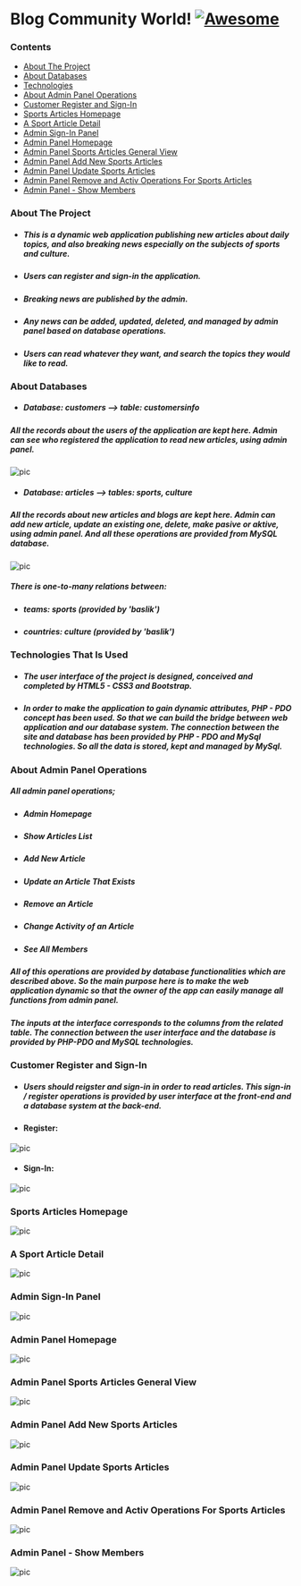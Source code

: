 # Blog Community World!  [![Awesome](https://cdn.rawgit.com/sindresorhus/awesome/d7305f38d29fed78fa85652e3a63e154dd8e8829/media/badge.svg)](https://github.com/sindresorhus/awesome) <a name="awesome-frontend-resources"></a>


### Contents
* [About The Project](#about)
* [About Databases](#databases)
* [Technologies](#technologies)
* [About Admin Panel Operations](#admin-operations)
* [Customer Register and Sign-In](#register-sign-in)
* [Sports Articles Homepage](#sports-homepage)
* [A Sport Article Detail](#sports-detail)
* [Admin Sign-In Panel](#admin-sign-in)
* [Admin Panel Homepage](#admin-homepage)
* [Admin Panel Sports Articles General View](#admin-sports-general)
* [Admin Panel Add New Sports Articles](#admin-sports-add)
* [Admin Panel Update Sports Articles](#admin-sports-update)
* [Admin Panel Remove and Activ Operations For Sports Articles](#admin-asia-remove-activ)
* [Admin Panel - Show Members](#admin-members)

### About The Project <a name="about"></a>

- ##### This is a dynamic web application publishing new articles about daily topics, and also breaking news especially on the subjects of sports and culture.

- ##### Users can register and sign-in the application.

- ##### Breaking news are published by the admin.

- ##### Any news can be added, updated, deleted, and managed by admin panel based on database operations.

- ##### Users can read whatever they want, and search the topics they would like to read.

### About Databases <a name="databases"></a>
- ##### Database: customers --> table: customersinfo
##### All the records about the users of the application are kept here. Admin can see who registered the application to read new articles, using admin panel.

![pic](./assets/img-readme/customers-db.png)


- ##### Database: articles --> tables: sports, culture
##### All the records about new articles and blogs are kept here. Admin can add new article, update an existing one, delete, make pasive or aktive, using admin panel. And all these operations are provided from MySQL database.

![pic](./assets/img-readme/articles-db.png)

##### There is one-to-many relations between:  
- ##### teams: sports (provided by 'baslik')
- ##### countries: culture (provided by 'baslik')

### Technologies That Is Used <a name="technologies"></a>

- ##### The user interface of the project is designed, conceived and completed by HTML5 - CSS3 and Bootstrap. 

- ##### In order to make the application to gain dynamic attributes, PHP - PDO concept has been used. So that we can build the bridge between web application and our database system. The connection between the site and database has been provided by PHP - PDO and MySql technologies. So all the data is stored, kept and managed by MySql.

### About Admin Panel Operations <a name="admin-operations"></a>
##### All admin panel operations; 
- ##### Admin Homepage
- ##### Show Articles List
- ##### Add New Article
- ##### Update an Article That Exists
- ##### Remove an Article
- ##### Change Activity of an Article
- ##### See All Members 

##### All of this operations are provided by database functionalities which are described above. So the main purpose here is to make the web application dynamic so that the  owner of the app can easily manage all functions from admin panel. 

##### The inputs at the interface corresponds to the columns from the related table. The connection between the user interface and the database is provided by PHP-PDO and MySQL technologies.


### Customer Register and Sign-In <a name="register-sign-in"></a>
- ##### Users should reigster and sign-in in order to read articles. This sign-in / register operations is provided by user interface at the front-end and a database system at the back-end. 

- #### Register:

![pic](./assets/img-readme/register.png)

- #### Sign-In:

![pic](./assets/img-readme/sign-in.png)


### Sports Articles Homepage <a name="sports-homepage"></a>

![pic](./assets/img-readme/sports-homepage.png)


### A Sport Article Detail <a name="sports-detail"></a>

![pic](./assets/img-readme/sports-detail.png)

### Admin Sign-In Panel <a name="admin-sign-in"></a>

![pic](./assets/img-readme/admin-sign-in.png)

### Admin Panel Homepage <a name="admin-homepage"></a>

![pic](./assets/img-readme/admin-homepage.png)


### Admin Panel Sports Articles General View <a name="admin-sports-general"></a>

![pic](./assets/img-readme/admin-sports-general.png)

### Admin Panel Add New Sports Articles <a name="admin-sports-add"></a>

![pic](./assets/img-readme/admin-add-new-sports.png)

### Admin Panel Update Sports Articles <a name="admin-sports-update"></a>

![pic](./assets/img-readme/admin-update.png)

### Admin Panel Remove and Activ Operations For Sports Articles <a name="admin-asia-remove-activ"></a>

![pic](./assets/img-readme/admin-sports-general.png)


### Admin Panel - Show Members <a name="admin-members"></a>

![pic](./assets/img-readme/admin-members.png)
